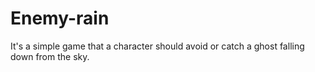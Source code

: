 # Enemy-rain
 It's a simple game that a character should avoid or catch a ghost falling down from the sky.
